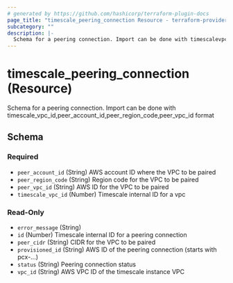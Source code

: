 ```yaml
---
# generated by https://github.com/hashicorp/terraform-plugin-docs
page_title: "timescale_peering_connection Resource - terraform-provider-timescale"
subcategory: ""
description: |-
  Schema for a peering connection. Import can be done with timescalevpcid,peeraccountid,peerregioncode,peervpcid format
---
```


# timescale_peering_connection (Resource)

Schema for a peering connection. Import can be done with timescale_vpc_id,peer_account_id,peer_region_code,peer_vpc_id format



<!-- schema generated by tfplugindocs -->
## Schema

### Required

- `peer_account_id` (String) AWS account ID where the VPC to be paired
- `peer_region_code` (String) Region code for the VPC to be paired
- `peer_vpc_id` (String) AWS ID for the VPC to be paired
- `timescale_vpc_id` (Number) Timescale internal ID for a vpc

### Read-Only

- `error_message` (String)
- `id` (Number) Timescale internal ID for a peering connection
- `peer_cidr` (String) CIDR for the VPC to be paired
- `provisioned_id` (String) AWS ID of the peering connection (starts with pcx-...)
- `status` (String) Peering connection status
- `vpc_id` (String) AWS VPC ID of the timescale instance VPC
